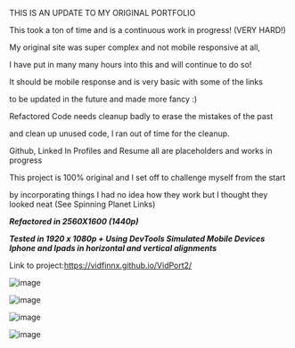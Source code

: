 THIS IS AN UPDATE TO MY ORIGINAL PORTFOLIO

This took a ton of time and is a continuous work in progress! (VERY HARD!)

My original site was super complex and not mobile responsive at all,

I have put in many many hours into this and will continue to do so!

It should be mobile response and is very basic with some of the links

to be updated in the future and made more fancy :)

Refactored Code needs cleanup badly to erase the mistakes of the past

and clean up unused code, I ran out of time for the cleanup.

Github, Linked In Profiles and Resume all are placeholders and works in progress

This project is 100% original and I set off to challenge myself from the start

by incorporating things I had no idea how they work but I thought they looked neat (See Spinning Planet Links)

***Refactored in 2560X1600 (1440p)***

***Tested in 1920 x 1080p + Using DevTools Simulated Mobile Devices Iphone and Ipads in horizontal and vertical alignments***

Link to project:https://vidfinnx.github.io/VidPort2/

![image](https://user-images.githubusercontent.com/79023746/118442994-311def00-b6a0-11eb-9f4f-90735080671c.png)

![image](https://user-images.githubusercontent.com/79023746/118443071-501c8100-b6a0-11eb-9c02-65fe2f268737.png)

![image](https://user-images.githubusercontent.com/79023746/118443128-6591ab00-b6a0-11eb-898b-119f43248ebe.png)

![image](https://user-images.githubusercontent.com/79023746/118443194-780be480-b6a0-11eb-94e1-444770490b5d.png)
